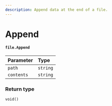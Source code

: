 ```yaml
---
description: Append data at the end of a file.
---
```


# Append

#### `file.Append`

| Parameter | Type |
| :--- | :--- |
| `path` | `string` |
| `contents` | `string` |

### Return type

```text
void()
```

